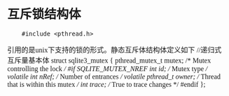 # 互斥锁结构体
<font face="微软雅黑" size="3px">

        #include <pthread.h>

引用的是unix下支持的锁的形式。静态互斥体结构体定义如下
	//递归式互斥量基本体
	struct sqlite3_mutex {
	  pthread_mutex_t mutex;     /* Mutex controlling the lock */
	#if SQLITE_MUTEX_NREF
	  int id;                    /* Mutex type */
	  volatile int nRef;         /* Number of entrances */
	  volatile pthread_t owner;  /* Thread that is within this mutex */
	  int trace;                 /* True to trace changes */
	#endif
	};




